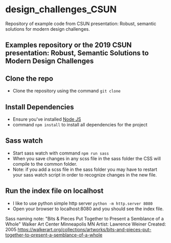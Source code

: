 # design_challenges_CSUN
Repository of example code from CSUN presentation: Robust, semantic solutions for modern design challenges.

## Examples repository or the 2019 CSUN presentation: Robust, Semantic Solutions to Modern Design Challenges



## Clone the repo
  * Clone the repository using the command `git clone`

## Install Dependencies
  * Ensure you've installed [Node JS](https://nodejs.org/en/)
  * command `npm install` to install all dependencies for the project

## Sass watch
  * Start sass watch with command `npm run sass`
  * When you save changes in any scss file in the sass folder the CSS will compile to the common folder.
  * Note: if you add a scss file in the sass folder you may have to restart your sass watch script in order to recognize changes in the new file.

## Run the index file on localhost
  * I like to use python simple http server `python -m http.server 8080`
  * Open your browser to localhost:8080 and you should see the index file.




Sass naming note:
"Bits & Pieces Put Together to Present a Semblance of a Whole"
  Walker Art Center Minneapolis MN 
  Artist: Lawrence Weiner 
  Created: 2005
  https://walkerart.org/collections/artworks/bits-and-pieces-put-together-to-present-a-semblance-of-a-whole